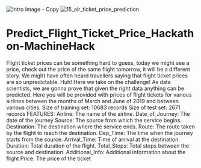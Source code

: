 ![Intro Image - Copy](https://user-images.githubusercontent.com/84449238/175323928-17693efb-b5c8-48e2-813e-f467a6475f66.JPG)
![15_air_ticket_price_prediction](https://user-images.githubusercontent.com/84449238/201475683-752a6828-1065-4b1d-8811-4372fba22b5f.png)


# Predict_Flight_Ticket_Price_Hackathon-MachineHack
Flight ticket prices can be something hard to guess, today we might see a price, check out the price of the same flight tomorrow, it will be a different story. We might have often heard travellers saying that flight ticket prices are so unpredictable. Huh! Here we take on the challenge! As data scientists, we are gonna prove that given the right data anything can be predicted. Here you will be provided with prices of flight tickets for various airlines between the months of March and June of 2019 and between various cities.     Size of training set: 10683 records Size of test set: 2671 records FEATURES: Airline: The name of the airline. Date_of_Journey: The date of the journey Source: The source from which the service begins. Destination: The destination where the service ends. Route: The route taken by the flight to reach the destination. Dep_Time: The time when the journey starts from the source. Arrival_Time: Time of arrival at the destination. Duration: Total duration of the flight. Total_Stops: Total stops between the source and destination. Additional_Info: Additional information about the flight Price: The price of the ticket
